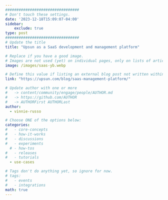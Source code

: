 ```yaml
---
#################################
# Don't touch these settings.
date: '2023-12-18T15:09:07-04:00'
sidebar:
    exclude: true
type: post
#################################
# Update the title
title: "Upsun as a SaaS development and management platform"

# Replace if you have a good image. 
# Images are not used (yet) on individual pages, only on lists of articles.
image: /images/saas-yb.webp

# Define this value if listing an external blog post not written within this site.
link: "https://upsun.com/blog/saas-management-platform/"

# Update author with one or more
#   -> content/community/engage/people/AUTHOR.md
#   -> https://github.com/AUTHOR
#   -> AUTHORFirst AUTHORLast
author:
  - vinnie-russo

# Choose ONE of the options below:
categories:
#   - core-concepts
#   - how-it-works
#   - discussions
#   - experiments
  # - how-tos
#   - releases
#   - tutorials
  - use-cases

# Tags don't do anything yet, so ignore for now.
# tags:
#   - events
#   - integrations
math: true
---
```

